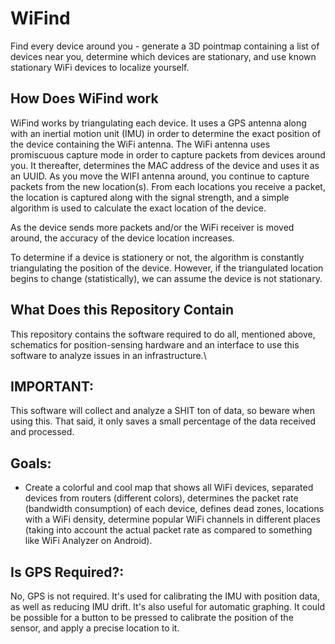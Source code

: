 # WiFind
Find every device around you - generate a 3D pointmap containing a list of devices near you, determine which devices are stationary, and use known stationary WiFi devices to localize yourself.

## How Does WiFind work
WiFind works by triangulating each device. It uses a GPS antenna along with an inertial motion unit (IMU) in order to determine the exact position of the device containing the WiFi antenna. The WiFi antenna uses promiscuous capture mode in order to capture packets from devices around you. It thereafter, determines the MAC address of the device and uses it as an UUID. As you move the WIFI antenna around, you continue to capture packets from the new location(s). From each locations you receive a packet, the location is captured along with the signal strength, and a simple algorithm is used to calculate the exact location of the device.

As the device sends more packets and/or the WiFi receiver is moved around, the accuracy of the device location increases.

To determine if a device is stationery or not, the algorithm is constantly triangulating the position of the device. However, if the triangulated location begins to change (statistically), we can assume the device is not stationary.

## What Does this Repository Contain
This repository contains the software required to do all, mentioned above, schematics for position-sensing hardware and an interface to use this software to analyze issues in an infrastructure.\


## IMPORTANT:
This software will collect and analyze a SHIT ton of data, so beware when using this. That said, it only saves a small percentage of the data received and processed.

## Goals:
- Create a colorful and cool map that shows all WiFi devices, separated devices from routers (different colors), determines the packet rate (bandwidth consumption) of each device, defines dead zones, locations with a WiFi density, determine popular WiFi channels in different places (taking into account the actual packet rate as compared to something like WiFi Analyzer on Android).

## Is GPS Required?:
No, GPS is not required. It's used for calibrating the IMU with position data, as well as reducing IMU drift. It's also useful for automatic graphing. It could be possible for a button to be pressed to calibrate the position of the sensor, and apply a precise location to it.
